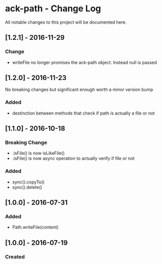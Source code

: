 # ack-path - Change Log
All notable changes to this project will be documented here.

## [1.2.1] - 2016-11-29
### Change
- writeFile no longer promises the ack-path object. Instead null is passed

## [1.2.0] - 2016-11-23
No breaking changes but significant enough worth a minor version bump
### Added
- destinction between methods that check if path is actually a file or not


## [1.1.0] - 2016-10-18
### Breaking Change
- .isFile() is now isLikeFile()
- .isFile() is now async operation to actually verify if file or not
### Added
- sync().copyTo()
- sync().delete()

## [1.0.0] - 2016-07-31
### Added
- Path.writeFile(content)

## [1.0.0] - 2016-07-19
### Created
